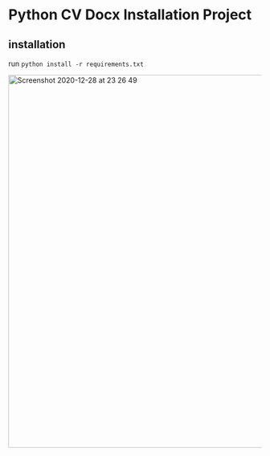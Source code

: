 # Python CV Docx Installation Project

## installation 
run `python install -r requirements.txt`

<img width="743" alt="Screenshot 2020-12-28 at 23 26 49" src="https://user-images.githubusercontent.com/76593183/103248810-359d7180-4964-11eb-82bd-a27f9c0ebf42.png">
